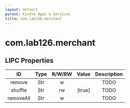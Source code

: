 ```yaml
---
layout: default
parent: Kindle Apps & Services
title: com.lab126.merchant
---
```


# com.lab126.merchant

## LIPC Properties

| ID        | Type | R/W/RW | Value  | Description |
|:---------:|:----:|:------:|:------:|:-----------:|
| remove    | Str  | w      |        | TODO        |
| shuffle   | Str  | rw     | [true] | TODO        |
| removeAll | Str  | w      |        | TODO        |